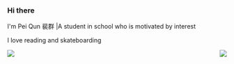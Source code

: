 ### Hi there  

I'm Pei Qun 裴群 |A student in school who is motivated by interest

I love reading and skateboarding
 
<img align="left" src="https://github-readme-stats.vercel.app/api?username=peiqun&include_all_commits=true&count_private-true&custom_title=peiqun'%20GitHub%20Stats&line_height=30&show_icons=true&hide_border=true&bg_color=192133&title_color=efb752&icon_color=efb752&text_color=70bed9">

<img align="right" src="https://github-readme-stats.vercel.app/api/top-langs/?username=ckend&layout=compact">

